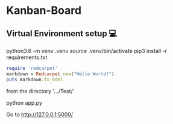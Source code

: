 # Kanban-Board



## Virtual Environment setup 💻

python3.6 -m venv .venv
source .venv/bin/activate
pip3 install -r requirements.txt


```ruby
require 'redcarpet'
markdown = Redcarpet.new("Hello World!")
puts markdown.to_html
```


 from the directory '.../Test/'
 
 python app.py
 
 Go to http://127.0.0.1:5000/
